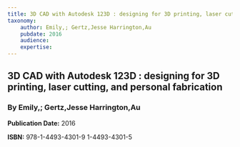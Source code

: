 ```yaml
---
title: 3D CAD with Autodesk 123D : designing for 3D printing, laser cutting, and personal fabrication
taxonomy:
	author: Emily,; Gertz,Jesse Harrington,Au
	pubdate: 2016
	audience: 
	expertise: 
---
```

## 3D CAD with Autodesk 123D : designing for 3D printing, laser cutting, and personal fabrication
### By Emily,; Gertz,Jesse Harrington,Au

**Publication Date:** 2016

**ISBN:** 978-1-4493-4301-9 1-4493-4301-5